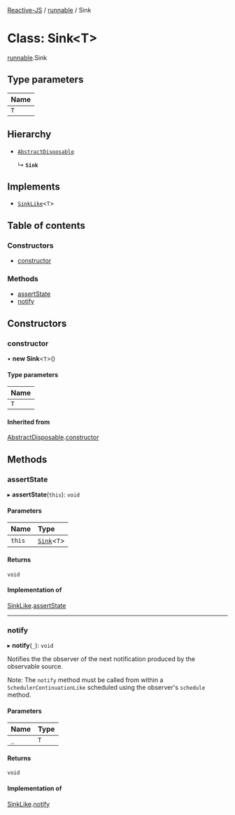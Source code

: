 [Reactive-JS](../README.md) / [runnable](../modules/runnable.md) / Sink

# Class: Sink<T\>

[runnable](../modules/runnable.md).Sink

## Type parameters

| Name |
| :------ |
| `T` |

## Hierarchy

- [`AbstractDisposable`](disposable.AbstractDisposable.md)

  ↳ **`Sink`**

## Implements

- [`SinkLike`](../interfaces/sink.SinkLike.md)<`T`\>

## Table of contents

### Constructors

- [constructor](runnable.Sink.md#constructor)

### Methods

- [assertState](runnable.Sink.md#assertstate)
- [notify](runnable.Sink.md#notify)

## Constructors

### constructor

• **new Sink**<`T`\>()

#### Type parameters

| Name |
| :------ |
| `T` |

#### Inherited from

[AbstractDisposable](disposable.AbstractDisposable.md).[constructor](disposable.AbstractDisposable.md#constructor)

## Methods

### assertState

▸ **assertState**(`this`): `void`

#### Parameters

| Name | Type |
| :------ | :------ |
| `this` | [`Sink`](runnable.Sink.md)<`T`\> |

#### Returns

`void`

#### Implementation of

[SinkLike](../interfaces/sink.SinkLike.md).[assertState](../interfaces/sink.SinkLike.md#assertstate)

___

### notify

▸ **notify**(`_`): `void`

Notifies the the observer of the next notification produced by the observable source.

Note: The `notify` method must be called from within a `SchedulerContinuationLike`
scheduled using the observer's `schedule` method.

#### Parameters

| Name | Type |
| :------ | :------ |
| `_` | `T` |

#### Returns

`void`

#### Implementation of

[SinkLike](../interfaces/sink.SinkLike.md).[notify](../interfaces/sink.SinkLike.md#notify)
